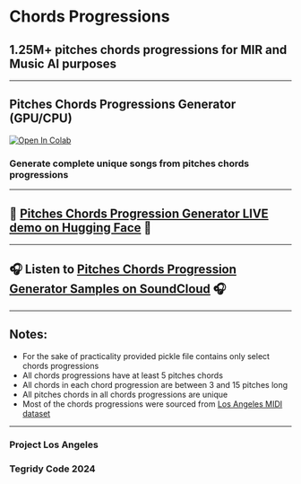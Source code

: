 # Chords Progressions
## 1.25M+ pitches chords progressions for MIR and Music AI purposes

***

## Pitches Chords Progressions Generator (GPU/CPU)

[![Open In Colab][colab-badge]][colab-notebook1]

[colab-notebook1]: <https://colab.research.google.com/github/asigalov61/Tegridy-MIDI-Dataset/blob/master/Chords-Progressions/Pitches_Chords_Progressions_Generator.ipynb>
[colab-badge]: <https://colab.research.google.com/assets/colab-badge.svg>

### Generate complete unique songs from pitches chords progressions

***

## 🤗 [Pitches Chords Progression Generator LIVE demo on Hugging Face](https://huggingface.co/spaces/asigalov61/Chords-Progressions-Generator) 🤗

***

## 🎧 Listen to [Pitches Chords Progression Generator Samples on SoundCloud](https://soundcloud.com/aleksandr-sigalov-61/sets/pitches-chords-progressions) 🎧

***

## Notes:

* For the sake of practicality provided pickle file contains only select chords progressions
* All chords progressions have at least 5 pitches chords
* All chords in each chord progression are between 3 and 15 pitches long
* All pitches chords in all chords progressions are unique
* Most of the chords progressions were sourced from [Los Angeles MIDI dataset](https://github.com/asigalov61/Los-Angeles-MIDI-Dataset)

***

### Project Los Angeles
### Tegridy Code 2024
